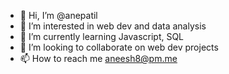 - 👋 Hi, I’m @anepatil
- 👀 I’m interested in web dev and data analysis
- 🌱 I’m currently learning Javascript, SQL
- 💞️ I’m looking to collaborate on web dev projects
- 📫 How to reach me aneesh8@pm.me

<!---
anepatil/anepatil is a ✨ special ✨ repository because its `README.md` (this file) appears on your GitHub profile.
You can click the Preview link to take a look at your changes.
--->
